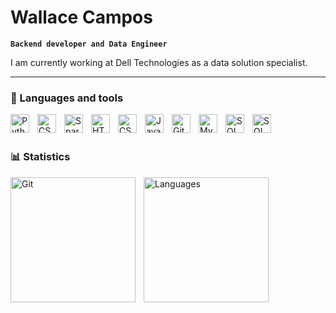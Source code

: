 # Wallace Campos

**`Backend developer and Data Engineer`**

I am currently working at Dell Technologies as a data solution specialist.



---

### 🤖 Languages and tools
<img 
    align="left" 
    alt="Python" 
    title="Python"
    width="30px" 
    style="padding-right: 10px;" 
    src="https://cdn.jsdelivr.net/gh/devicons/devicon@latest/icons/python/python-original.svg" 
/>


<img align="left" 
    alt="CSharp" 
    title="CSharp"
    width="30px" 
    style="padding-right: 10px;" 
    src="https://cdn.jsdelivr.net/gh/devicons/devicon@latest/icons/csharp/csharp-original.svg" />

    
 <img align="left" 
    alt="Spark" 
    title="Spark"
    width="30px" 
    style="padding-right: 10px;" 
    src="https://cdn.jsdelivr.net/gh/devicons/devicon@latest/icons/apachespark/apachespark-original.svg" />
          
          

<img 
    align="left" 
    alt="HTML"
    title="HTML" 
    width="30px" 
    style="padding-right: 10px;" 
    src="https://cdn.jsdelivr.net/gh/devicons/devicon@latest/icons/html5/html5-original.svg" 
/>


<img 
    align="left" 
    alt="CSS" 
    title="CSS"
    width="30px" 
    style="padding-right: 10px;" 
    src="https://cdn.jsdelivr.net/gh/devicons/devicon@latest/icons/css3/css3-original.svg" 
/>


<img 
    align="left" 
    alt="JavaScript" 
    title="JavaScript"
    width="30px" 
    style="padding-right: 10px;" 
    src="https://cdn.jsdelivr.net/gh/devicons/devicon@latest/icons/javascript/javascript-original.svg" 
/>

<img 
    align="left" 
    alt="Git" 
    title="Git"
    width="30px" 
    style="padding-right: 10px;" 
    src="https://cdn.jsdelivr.net/gh/devicons/devicon@latest/icons/git/git-original.svg" 
/>


<img   
align="left" 
    alt="MySQL" 
    title="MySQL"
    width="30px" 
    style="padding-right: 10px;" 
    src="https://cdn.jsdelivr.net/gh/devicons/devicon@latest/icons/mysql/mysql-original-wordmark.svg" 
/>    


<img   
align="left" 
    alt="SQLServer" 
    title="SQLServer"
    width="30px" 
    style="padding-right: 10px;" 
    src= https://cdn.jsdelivr.net/gh/devicons/devicon@latest/icons/microsoftsqlserver/microsoftsqlserver-plain-wordmark.svg 
/>


<img   
align="left" 
    alt="SQLServer" 
    title="SQLServer"
    width="30px" 
    style="padding-right: 10px;" 
    src= https://cdn.jsdelivr.net/gh/devicons/devicon@latest/icons/mongodb/mongodb-plain-wordmark.svg 
/>
                   
<br/>
<br/>

### 📊 Statistics

<p>
<img
 align="left" 
    alt="Git" 
    title="Git Hub stats"
    height="200" 
    style="padding-right: 10px;" 
    src=https://github-readme-stats.vercel.app/api?username=walla947&theme=github_dark
    />
    

<img
 align="left" 
    alt="Languages" 
    title="Languages"
    height="200" 
    style="padding-right: 10px;" 
    src="https://github-readme-stats.vercel.app/api/top-langs/?username=walla947&theme=github_dark&layout=compact"
/>
    
</p>
